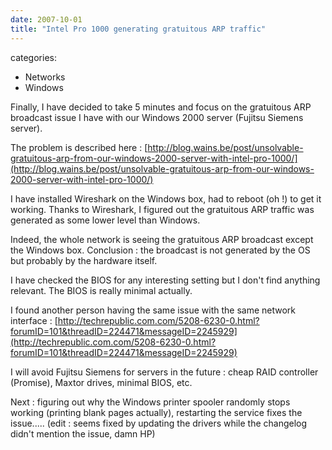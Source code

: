 ```yaml
---
date: 2007-10-01
title: "Intel Pro 1000 generating gratuitous ARP traffic"
---
```








categories:
- Networks
- Windows


Finally, I have decided to take 5 minutes and focus on the gratuitous ARP broadcast issue I have with our Windows 2000 server (Fujitsu Siemens server).

The problem is described here :
[http://blog.wains.be/post/unsolvable-gratuitous-arp-from-our-windows-2000-server-with-intel-pro-1000/](http://blog.wains.be/post/unsolvable-gratuitous-arp-from-our-windows-2000-server-with-intel-pro-1000/)

I have installed Wireshark on the Windows box, had to reboot (oh !) to get it working.
Thanks to Wireshark, I figured out the gratuitous ARP traffic was generated as some lower level than Windows.

Indeed, the whole network is seeing the gratuitous ARP broadcast except the Windows box. Conclusion : the broadcast is not generated by the OS but probably by the hardware itself.

I have checked the BIOS for any interesting setting but I don't find anything relevant. The BIOS is really minimal actually.

I found another person having the same issue with the same network interface :
[http://techrepublic.com.com/5208-6230-0.html?forumID=101&threadID=224471&messageID=2245929](http://techrepublic.com.com/5208-6230-0.html?forumID=101&threadID=224471&messageID=2245929)

I will avoid Fujitsu Siemens for servers in the future : cheap RAID controller (Promise), Maxtor drives, minimal BIOS, etc.

Next : figuring out why the Windows printer spooler randomly stops working (printing blank pages actually), restarting the service fixes the issue..... (edit : seems fixed by updating the drivers while the changelog didn't mention the issue, damn HP)

